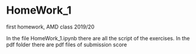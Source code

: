 # HomeWork_1
first homework, AMD class 2019/20 

In the file HomeWork_1.ipynb there are all the script of the exercises. In the pdf folder there are pdf files of submission score
